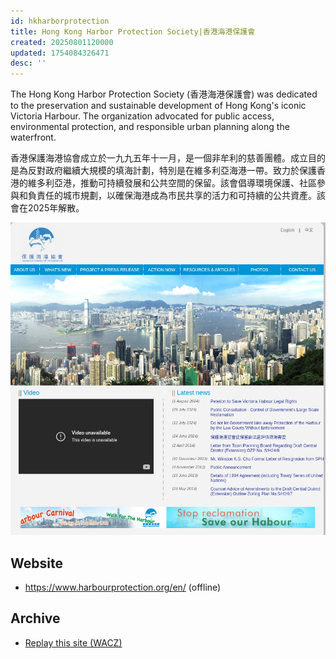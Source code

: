 ```yaml
---
id: hkharborprotection
title: Hong Kong Harbor Protection Society|香港海港保護會
created: 20250801120000
updated: 1754084326471
desc: ''
---
```


The Hong Kong Harbor Protection Society (香港海港保護會) was dedicated to the preservation and sustainable development of Hong Kong's iconic Victoria Harbour. The organization advocated for public access, environmental protection, and responsible urban planning along the waterfront.

香港保護海港協會成立於一九九五年十一月，是一個非牟利的慈善團體。成立目的是為反對政府繼續大規模的填海計劃，特別是在維多利亞海港一帶。致力於保護香港的維多利亞港，推動可持續發展和公共空間的保留。該會倡導環境保護、社區參與和負責任的城市規劃，以確保海港成為市民共享的活力和可持續的公共資產。該會在2025年解散。

![Hong Kong Harbor Protection Society Webpage](/assets/hkharborprotection.png)

## Website
- https://www.harbourprotection.org/en/ (offline)

## Archive
- [Replay this site (WACZ)](https://replayweb.page/?source=https%3A%2F%2Fstorage.googleapis.com%2Fweb-archive-storage-sage-striker-294302%2Farchives%2Ff364853e.wacz#view=pages&url=https%3A%2F%2Fwww.harbourprotection.org%2Fen%2F&ts=20250801211817)

